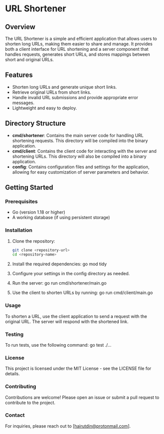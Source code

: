 # URL Shortener

## Overview

The URL Shortener is a simple and efficient application that allows users to shorten long URLs, making them easier to share and manage. It provides both a client interface for URL shortening and a server component that handles requests, generates short URLs, and stores mappings between short and original URLs.

## Features

- Shorten long URLs and generate unique short links.
- Retrieve original URLs from short links.
- Handle invalid URL submissions and provide appropriate error messages.
- Lightweight and easy to deploy.

## Directory Structure

- **cmd/shortener**: Contains the main server code for handling URL shortening requests. This directory will be compiled into the binary application.
- **cmd/client**: Contains the client code for interacting with the server and shortening URLs. This directory will also be compiled into a binary application.
- **config**: Contains configuration files and settings for the application, allowing for easy customization of server parameters and behavior.

## Getting Started

### Prerequisites

- Go (version 1.18 or higher)
- A working database (if using persistent storage)

### Installation

1. Clone the repository:
   ```bash
   git clone <repository-url>
   cd <repository-name>
2. Install the required dependencies:
go mod tidy

3. Configure your settings in the config directory as needed.

4. Run the server:
go run cmd/shortener/main.go

5. Use the client to shorten URLs by running:
go run cmd/client/main.go

### Usage

To shorten a URL, use the client application to send a request with the original URL. The server will respond with the shortened link.

### Testing

To run tests, use the following command:
go test ./...

### License

This project is licensed under the MIT License - see the LICENSE file for details.

### Contributing

Contributions are welcome! Please open an issue or submit a pull request to contribute to the project.

### Contact

For inquiries, please reach out to [hairutdin@protonmail.com].
